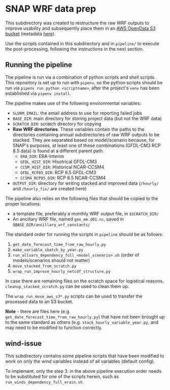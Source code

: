# SNAP WRF data prep

This subdirectory was created to restructure the raw WRF outputs to improve usability and subsequently place them in an [AWS OpenData S3 bucket](http://wrf-ak-ar5.s3-website-us-east-1.amazonaws.com/) (metadata [here](http://ckan.snap.uaf.edu/dataset/historical-and-projected-dynamically-downscaled-climate-data-for-the-state-of-alaska-and-surrou)).

Use the scripts contained in this subdirectory and in `pipeline/` to execute the post-processing, following the instructions in the next section. 

## Running the pipeline

The pipeline is run via a combination of python scripts and shell scripts. This repository is set up to run with `pipenv`, so the python scripts should be run via `pipenv run python <scriptname>`, after the project's `venv` has been established via `pipenv install`.

The pipeline makes use of the following environmental variables:
* `SLURM_EMAIL`: the email address to use for reporting failed jobs
* `BASE_DIR`: main directory for storing project data (but not the WRF data) 
* `SCRATCH_DIR`: scratch directory for copying 
* **Raw WRF directories**. These variables contain the paths to the directories containing annual subdirectories of raw WRF outputs to be stacked. They are separated based on model/scenario because, for SNAP's purposes, at least one of these combinations (GFDL-CM3 RCP 8.5 data) is found at a different parent path. 
    - `ERA_DIR`: ERA-Interim
    - `GFDL_HIST_DIR`: Hisotrical GFDL-CM3
    - `CCSM_HIST_DIR`: Historical NCAR-CCSM4
    - `GFDL_RCP85_DIR`: RCP 8.5 GFDL-CM3
    - `CCSM4_RCP85_DIR`: RCP 8.5 NCAR-CCSM4
* `OUTPUT_DIR`: directory for writing stacked and improved data (`/hourly/` and `/hourly_fix/` are created here)

The pipeline also relies on the following files that should be copied to the proper locations:

* a template file, preferably a monthly WRF output file, in `$SCRATCH_DIR/`
* An ancillary WRF file, named `geo_em.d01.nc`, saved in `$BASE_DIR/ancillary_wrf_constants/`

The standard order for running the scripts in `pipeline` should be as follows:

1. `get_date_forecast_time_from_raw_hourly.py`
2. `make_variable_sbatch_by_year.py`
3. `run_allvars_dependency_full_<model_scenario>.sh` (order of models/scenarios should not matter)
4. `move_stacked_from_scratch.py`
5. `wrap_run_improve_hourly_netcdf_structure.py`

In case there are remaining files on the scratch space for logistical reasons, `cleanup_stacked_scratch.py` can be used to clean them up. 

The `wrap_run_move_aws_s3*.py` scripts can be used to transfer the processed data to an S3 bucket. 

**Note** - there are files here (e.g. `get_date_forecast_time_from_raw_hourly.py`) that have not been brought up to the same standard as others (e.g. `stack_hourly_variable_year.py`, and may need to be modified to function correctly.

## wind-issue

This subdirectory contains some pipeline scripts that have been modified to work on only the wind variables instead of all variables (default config).

To implement, only the step 3. in the above pipeline execution order needs to be substituted for one of the scripts herein, such as `run_winds_dependency_full_erain.sh`.
